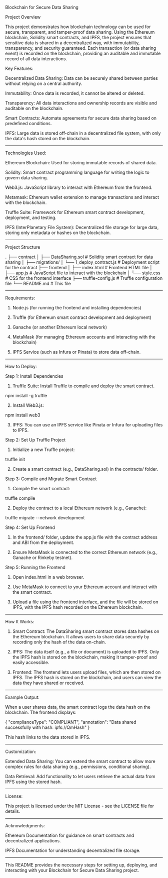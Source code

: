 Blockchain for Secure Data Sharing

Project Overview

This project demonstrates how blockchain technology can be used for secure, transparent, and tamper-proof data sharing. Using the Ethereum blockchain, Solidity smart contracts, and IPFS, the project ensures that sensitive data is shared in a decentralized way, with immutability, transparency, and security guaranteed. Each transaction (or data sharing event) is recorded on the blockchain, providing an auditable and immutable record of all data interactions.

Key Features:

Decentralized Data Sharing: Data can be securely shared between parties without relying on a central authority.

Immutability: Once data is recorded, it cannot be altered or deleted.

Transparency: All data interactions and ownership records are visible and auditable on the blockchain.

Smart Contracts: Automate agreements for secure data sharing based on predefined conditions.

IPFS: Large data is stored off-chain in a decentralized file system, with only the data's hash stored on the blockchain.



---

Technologies Used:

Ethereum Blockchain: Used for storing immutable records of shared data.

Solidity: Smart contract programming language for writing the logic to govern data sharing.

Web3.js: JavaScript library to interact with Ethereum from the frontend.

Metamask: Ethereum wallet extension to manage transactions and interact with the blockchain.

Truffle Suite: Framework for Ethereum smart contract development, deployment, and testing.

IPFS (InterPlanetary File System): Decentralized file storage for large data, storing only metadata or hashes on the blockchain.



---

Project Structure

.
├── contract
│   ├── DataSharing.sol         # Solidity smart contract for data sharing
│   ├── migrations/
│   └── 1_deploy_contract.js    # Deployment script for the contract
├── frontend
│   ├── index.html              # Frontend HTML file
│   ├── app.js                  # JavaScript file to interact with the blockchain
│   └── style.css               # CSS for the frontend interface
├── truffle-config.js           # Truffle configuration file
└── README.md                   # This file


---

Requirements:

1. Node.js (for running the frontend and installing dependencies)


2. Truffle (for Ethereum smart contract development and deployment)


3. Ganache (or another Ethereum local network)


4. MetaMask (for managing Ethereum accounts and interacting with the blockchain)


5. IPFS Service (such as Infura or Pinata) to store data off-chain.




---

How to Deploy:

Step 1: Install Dependencies

1. Truffle Suite: Install Truffle to compile and deploy the smart contract.

npm install -g truffle


2. Install Web3.js:

npm install web3


3. IPFS: You can use an IPFS service like Pinata or Infura for uploading files to IPFS.



Step 2: Set Up Truffle Project

1. Initialize a new Truffle project:

truffle init


2. Create a smart contract (e.g., DataSharing.sol) in the contracts/ folder.



Step 3: Compile and Migrate Smart Contract

1. Compile the smart contract:

truffle compile


2. Deploy the contract to a local Ethereum network (e.g., Ganache):

truffle migrate --network development



Step 4: Set Up Frontend

1. In the frontend/ folder, update the app.js file with the contract address and ABI from the deployment.


2. Ensure MetaMask is connected to the correct Ethereum network (e.g., Ganache or Rinkeby testnet).



Step 5: Running the Frontend

1. Open index.html in a web browser.


2. Use MetaMask to connect to your Ethereum account and interact with the smart contract.


3. Upload a file using the frontend interface, and the file will be stored on IPFS, with the IPFS hash recorded on the Ethereum blockchain.




---

How It Works:

1. Smart Contract: The DataSharing smart contract stores data hashes on the Ethereum blockchain. It allows users to share data securely by recording only the hash of the data on-chain.


2. IPFS: The data itself (e.g., a file or document) is uploaded to IPFS. Only the IPFS hash is stored on the blockchain, making it tamper-proof and easily accessible.


3. Frontend: The frontend lets users upload files, which are then stored on IPFS. The IPFS hash is stored on the blockchain, and users can view the data they have shared or received.




---

Example Output:

When a user shares data, the smart contract logs the data hash on the blockchain. The frontend displays:

{
  "complianceType": "COMPLIANT",
  "annotation": "Data shared successfully with hash: ipfs://QmHash"
}

This hash links to the data stored in IPFS.


---

Customization:

Extended Data Sharing: You can extend the smart contract to allow more complex rules for data sharing (e.g., permissions, conditional sharing).

Data Retrieval: Add functionality to let users retrieve the actual data from IPFS using the stored hash.



---

License:

This project is licensed under the MIT License - see the LICENSE file for details.


---

Acknowledgments:

Ethereum Documentation for guidance on smart contracts and decentralized applications.

IPFS Documentation for understanding decentralized file storage.



---

This README provides the necessary steps for setting up, deploying, and interacting with your Blockchain for Secure Data Sharing project.

